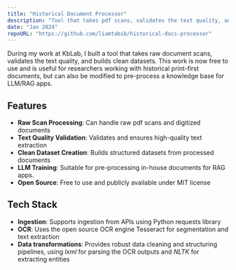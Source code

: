 ```yaml
---
title: "Historical Document Processor"
description: "Tool that takes pdf scans, validates the text quality, and builds clean datasets"
date: "Jan 2024"
repoURL: "https://github.com/liamtabib/historical-docs-processor"
---
```


During my work at KbLab, I built a tool that takes raw document scans, validates the text quality, and builds clean datasets. This work is now free to use and is useful for researchers working with historical print-first documents, but can also be modified to pre-process a knowledge base for LLM/RAG apps.

## Features

- **Raw Scan Processing**: Can handle raw pdf scans and digitized documents
- **Text Quality Validation**: Validates and ensures high-quality text extraction
- **Clean Dataset Creation**: Builds structured datasets from processed documents
- **LLM Training**: Suitable for pre-processing in-house documents for RAG apps. 
- **Open Source**: Free to use and publicly available under MIT license

## Tech Stack

- **Ingestion**: Supports ingestion from APIs using Python requests library
- **OCR**: Uses the open source OCR engine Tesseract for segmentation and text extraction
- **Data transformations**: Provides robust data cleaning and structuring pipelines, using *lxml* for parsing the OCR outputs and *NLTK* for extracting entities